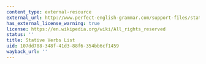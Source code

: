 ```yaml
---
content_type: external-resource
external_url: http://www.perfect-english-grammar.com/support-files/stative-verbs-list.pdf
has_external_license_warning: true
license: https://en.wikipedia.org/wiki/All_rights_reserved
status: ''
title: Stative Verbs List
uid: 107dd788-348f-41d3-88f6-354bb6cf1459
wayback_url: ''
---
```

